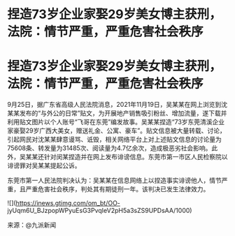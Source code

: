 # 捏造73岁企业家娶29岁美女博主获刑，法院：情节严重，严重危害社会秩序

# 捏造73岁企业家娶29岁美女博主获刑，法院：情节严重，严重危害社会秩序

9月25日，据广东省高级人民法院消息，2021年11月19日，吴某某在网上浏览到沈某某发布的“与外公的日常”贴文，为开展地产销售吸引粉丝、增加流量，遂下载并利用贴文图片以个人账号“飞哥在东莞”编发故事。吴某某捏造“73岁东莞清溪企业家豪娶29岁广西大美女，赠送礼金、公寓、豪车”。贴文信息被大量转载、讨论，引起网民对沈某某肆意谩骂、诋毁，相关网络平台上对上述贴文信息的讨论量为75608条、转发量为31485次、阅读量为4.7亿余次，造成极恶劣社会影响。此外，吴某某还针对闵某捏造并在网上发布诽谤信息。东莞市第一市区人民检察院以诽谤罪对吴某某提起公诉。

东莞市第一人民法院判决认为：吴某某在信息网络上以捏造事实诽谤他人，情节严重，且严重危害社会秩序，判处其有期徒刑一年。该判决已发生法律效力。

![](https://inews.gtimg.com/om_bt/OO-
jyUqm6U_BJzpopWPyuEsG3PvqIeV2pH5a3sZS9UPDsAA/1000)

来源：@九派新闻

